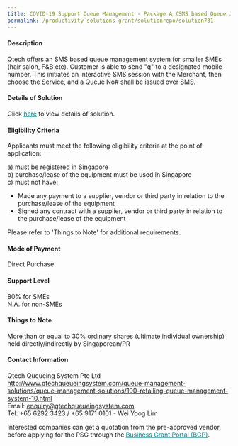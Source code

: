 ```yaml
---
title: COVID-19 Support Queue Management - Package A (SMS based Queue Joining)
permalink: /productivity-solutions-grant/solutionrepo/solution731
---
```


#### Description

Qtech offers an SMS based queue management system for smaller SMEs (hair salon, F&B etc). Customer is able to send "q" to a designated mobile number. This initiates an interactive SMS session with the Merchant, then choose the Service, and a Queue No# shall be issued over SMS.


#### Details of Solution

Click <a href='https://govassist.gobusiness.gov.sg/images/psg/QTech_Annex_3_Part_1.pdf' style='color:#037e8a'>here</a> to view details of solution.

#### Eligibility Criteria

Applicants must meet the following eligibility criteria at the point of application:

a) must be registered in Singapore <br>
b) purchase/lease of the equipment must be used in Singapore <br>
c) must not have:
- Made any payment to a supplier, vendor or third party in relation to the purchase/lease of the equipment
- Signed any contract with a supplier, vendor or third party in relation to the purchase/lease of the equipment

Please refer to 'Things to Note' for additional requirements.

#### Mode of Payment
Direct Purchase

#### Support Level
80% for SMEs <br>
N.A. for non-SMEs

#### Things to Note
More than or equal to 30% ordinary shares (ultimate individual ownership) held directly/indirectly by Singaporean/PR

#### Contact Information
Qtech Queueing System Pte Ltd<br>http://www.qtechqueueingsystem.com/queue-management-solutions/queue-management-solutions/190-retailing-queue-management-system-10.html<br>Email: enquiry@qtechqueueingsystem.com<br>Tel: +65 6292 3423 / +65 9171 0101 - Wei Yoog Lim

Interested companies can get a quotation from the pre-approved vendor, before applying for the PSG through the <a target='_blank' style='color:#037e8a' href='https://www.businessgrants.gov.sg/'>Business Grant Portal (BGP)</a>.
